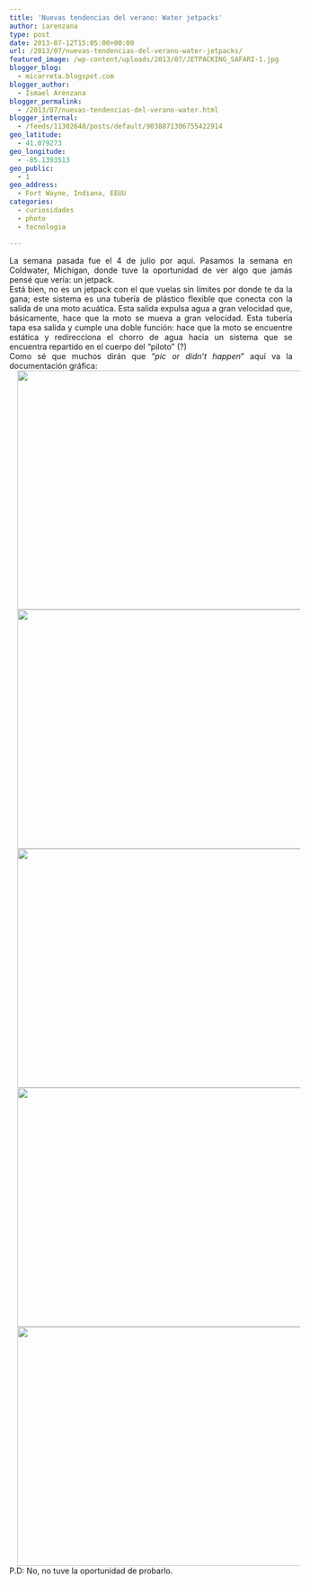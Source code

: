 ```yaml
---
title: 'Nuevas tendencias del verano: Water jetpacks'
author: iarenzana
type: post
date: 2013-07-12T15:05:00+00:00
url: /2013/07/nuevas-tendencias-del-verano-water-jetpacks/
featured_image: /wp-content/uploads/2013/07/JETPACKING_SAFARI-1.jpg
blogger_blog:
  - micarreta.blogspot.com
blogger_author:
  - Ismael Arenzana
blogger_permalink:
  - /2013/07/nuevas-tendencias-del-verano-water.html
blogger_internal:
  - /feeds/11302648/posts/default/9038871306755422914
geo_latitude:
  - 41.079273
geo_longitude:
  - -85.1393513
geo_public:
  - 1
geo_address:
  - Fort Wayne, Indiana, EEUU
categories:
  - curiosidades
  - photo
  - tecnologia

---
```

<div style="text-align: justify;">
  La semana pasada fue el 4 de julio por aquí. Pasamos la semana en Coldwater, Michigan, donde tuve la oportunidad de ver algo que jamás pensé que vería: un jetpack.
</div>

<div style="text-align: justify;">
  Está bien, no es un jetpack con el que vuelas sin límites por donde te da la gana; este sistema es una tubería de plástico flexible que conecta con la salida de una moto acuática. Esta salida expulsa agua a gran velocidad que, básicamente, hace que la moto se mueva a gran velocidad. Esta tubería tapa esa salida y cumple una doble función: hace que la moto se encuentre estática y redirecciona el chorro de agua hacia un sistema que se encuentra repartido en el cuerpo del &#8220;piloto&#8221; (?)
</div>

<div style="text-align: justify;">
  Como sé que muchos dirán que &#8220;<i>pic or didn&#8217;t happen</i>&#8221; aquí va la documentación gráfica:
</div>

<div style="text-align: justify;">
</div>

<div style="clear: both; text-align: center;">
  <a href="https://arenzana.org/wp-content/uploads/2013/07/JETPACKING_SAFARI-1.jpg" style="margin-left: 1em; margin-right: 1em;"><img border="0" height="425" src="https://arenzana.org/wp-content/uploads/2013/07/JETPACKING_SAFARI-1.jpg" width="640" /></a>
</div>



<div style="clear: both; text-align: center;">
  <a href="https://arenzana.org/wp-content/uploads/2013/07/JETPACKING_SAFARI-2.jpg" style="margin-left: 1em; margin-right: 1em;"><img border="0" height="425" src="https://arenzana.org/wp-content/uploads/2013/07/JETPACKING_SAFARI-2.jpg" width="640" /></a>
</div>



<div style="clear: both; text-align: center;">
  <a href="https://arenzana.org/wp-content/uploads/2013/07/JETPACKING_SAFARI-3.jpg" style="margin-left: 1em; margin-right: 1em;"><img border="0" height="425" src="https://arenzana.org/wp-content/uploads/2013/07/JETPACKING_SAFARI-3.jpg" width="640" /></a>
</div>



<div style="clear: both; text-align: center;">
  <a href="https://arenzana.org/wp-content/uploads/2013/07/JETPACKING_SAFARI-4.jpg" style="margin-left: 1em; margin-right: 1em;"><img border="0" height="425" src="https://arenzana.org/wp-content/uploads/2013/07/JETPACKING_SAFARI-4.jpg" width="640" /></a>
</div>



<div style="clear: both; text-align: center;">
  <a href="https://arenzana.org/wp-content/uploads/2013/07/JETPACKING_SAFARI-5.jpg" style="margin-left: 1em; margin-right: 1em;"><img border="0" height="425" src="https://arenzana.org/wp-content/uploads/2013/07/JETPACKING_SAFARI-5.jpg" width="640" /></a>
</div>

<div style="text-align: justify;">
</div>

<div style="text-align: justify;">
  P.D: No, no tuve la oportunidad de probarlo.
</div>